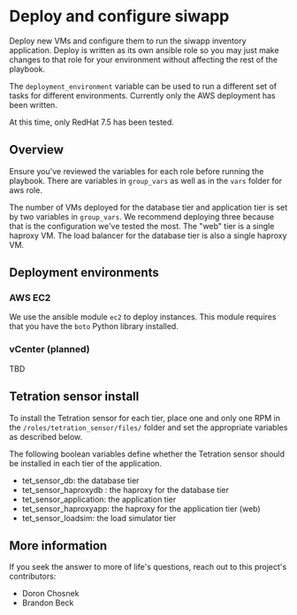 # Deploy and configure siwapp

Deploy new VMs and configure them to run the siwapp inventory application. Deploy is written as its own ansible role so you may just make changes to that role for your environment without affecting the rest of the playbook.

The `deployment_environment` variable can be used to run a different set of tasks for different environments. Currently only the AWS deployment has been written.

At this time, only RedHat 7.5 has been tested.

## Overview

Ensure you've reviewed the variables for each role before running the playbook. There are variables in `group_vars` as well as in the `vars` folder for aws role.

The number of VMs deployed for the database tier and application tier is set by two variables in `group_vars`. We recommend deploying three because that is the configuration we've tested the most. The "web" tier is a single haproxy VM. The load balancer for the database tier is also a single haproxy VM.

## Deployment environments

### AWS EC2

We use the ansible module `ec2` to deploy instances. This module requires that you have the `boto` Python library installed.

### vCenter (planned)

TBD

## Tetration sensor install

To install the Tetration sensor for each tier, place one and only one RPM in the `/roles/tetration_sensor/files/` folder and set the appropriate variables as described below.

The following boolean variables define whether the Tetration sensor should be installed in each tier of the application.
* tet_sensor_db: the database tier
* tet_sensor_haproxydb : the haproxy for the database tier
* tet_sensor_application: the application tier
* tet_sensor_haproxyapp: the haproxy for the application tier (web)
* tet_sensor_loadsim: the load simulator tier

## More information

If you seek the answer to more of life's questions, reach out to this project's contributors:
* Doron Chosnek
* Brandon Beck
